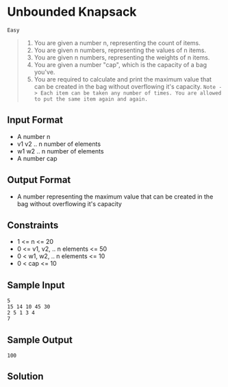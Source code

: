 # Unbounded Knapsack

`Easy`

> 1. You are given a number n, representing the count of items.
> 2. You are given n numbers, representing the values of n items.
> 3. You are given n numbers, representing the weights of n items.
> 4. You are given a number "cap", which is the capacity of a bag you've.
> 5. You are required to calculate and print the maximum value that can be created in the bag without overflowing it's capacity.
>    `Note -> Each item can be taken any number of times. You are allowed to put the same item again and again.`

## Input Format

- A number n
- v1 v2 .. n number of elements
- w1 w2 .. n number of elements
- A number cap

## Output Format

- A number representing the maximum value that can be created in the bag without overflowing it's capacity

## Constraints

- 1 <= n <= 20
- 0 <= v1, v2, .. n elements <= 50
- 0 < w1, w2, .. n elements <= 10
- 0 < cap <= 10

## Sample Input

```text
5
15 14 10 45 30
2 5 1 3 4
7
```

## Sample Output

`100`

## Solution
